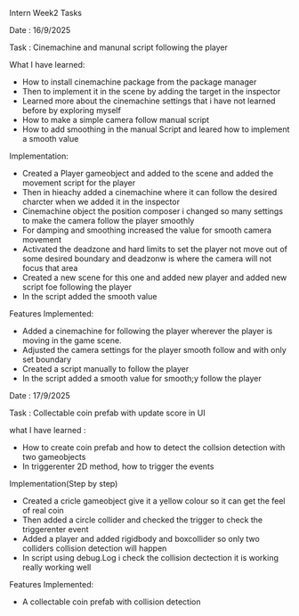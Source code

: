Intern Week2 Tasks

Date : 16/9/2025

Task : Cinemachine and manunal script following the player

What I have learned:
* How to install cinemachine package from the package manager
* Then to implement it in the scene by adding the target in the inspector
* Learned more about the cinemachine settings that i have not learned before by exploring myself
* How to make a simple camera follow manual script
* How to add smoothing in the manual Script and leared how to implement a smooth value

Implementation:
* Created a Player gameobject and added to the scene and added the movement script for the player
* Then in hieachy added a cinemachine where it can follow the desired charcter when we added it in the inspector
* Cinemachine object the position composer i changed so many settings to make the camera follow the player smoothly
* For damping and smoothing increased the value for smooth camera movement
* Activated the deadzone and hard limits to set the player not move out of some desired boundary and deadzonw is where the camera will not focus that area
* Created a new scene for this one and added new player and added new script foe following the player
* In the script added the smooth value

Features Implemented:
* Added a cinemachine for following the player wherever the player is moving in the game scene.
* Adjusted the camera settings for the player smooth follow and with only set boundary
* Created a script manually to follow the player
* In the script added a smooth value for smooth;y follow the player


Date : 17/9/2025

Task : Collectable coin prefab with update score in UI 

what I have learned :
* How to create coin prefab and how to detect the collsion detection with two gameobjects
* In triggerenter 2D method, how  to trigger the events

Implementation(Step by step)
* Created a cricle gameobject give it a yellow colour so it can get the feel of real coin
* Then added a circle collider and checked the trigger to check the triggerenter event
* Added a player and added rigidbody and boxcollider so only two colliders collision detection will happen
* In script using debug.Log i check the collision dectection it is working really working well

Features Implemented:
* A collectable coin prefab with collision detection 

